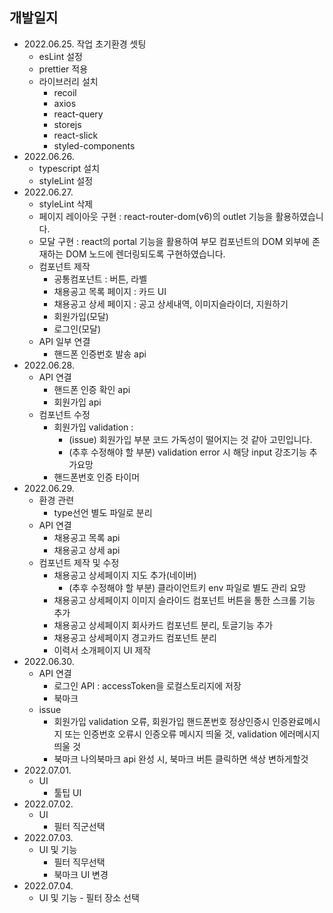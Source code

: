 ## 개발일지
 - 2022.06.25. 작업 초기환경 셋팅
   - esLint 설정
   - prettier 적용
   - 라이브러리 설치
     - recoil
     - axios
     - react-query
     - storejs
     - react-slick
     - styled-components
 - 2022.06.26. 
    - typescript 설치
    - styleLint 설정     
 - 2022.06.27.
    - styleLint 삭제
    - 페이지 레이아웃 구현 : react-router-dom(v6)의 outlet 기능을 활용하였습니다.
    - 모달 구현 : react의 portal 기능을 활용하여 부모 컴포넌트의 DOM 외부에 존재하는 DOM 노드에 렌더링되도록 구현하였습니다. 
    - 컴포넌트 제작
      - 공통컴포넌트 : 버튼, 라벨 
      - 채용공고 목록 페이지 : 카드 UI
      - 채용공고 상세 페이지 : 공고 상세내역, 이미지슬라이더, 지원하기
      - 회원가입(모달)
      - 로그인(모달)
    - API 일부 연결
      - 핸드폰 인증번호 발송 api
 - 2022.06.28.
    - API 연결
      - 핸드폰 인증 확인 api
      - 회원가입 api
    - 컴포넌트 수정
      - 회원가입 validation : 
        - (issue) 회원가입 부분 코드 가독성이 떨어지는 것 같아 고민입니다. 
        - (추후 수정해야 할 부분) validation error 시 해당 input 강조기능 추가요망
      - 핸드폰번호 인증 타이머
 - 2022.06.29.
    - 환경 관련
      - type선언 별도 파일로 분리
    - API 연결
      - 채용공고 목록 api
      - 채용공고 상세 api
    - 컴포넌트 제작 및 수정
      - 채용공고 상세페이지 지도 추가(네이버)
        - (추후 수정해야 할 부분) 클라이언트키 env 파일로 별도 관리 요망
      - 채용공고 상세페이지 이미지 슬라이드 컴포넌트 버튼을 통한 스크롤 기능 추가
      - 채용공고 상세페이지 회사카드 컴포넌트 분리, 토글기능 추가
      - 채용공고 상세페이지 경고카드 컴포넌트 분리
      - 이력서 소개페이지 UI 제작
 - 2022.06.30.
      - API 연결
        - 로그인 API : accessToken을 로컬스토리지에 저장
        - 북마크
      - issue 
        - 회원가입 validation 오류, 회원가입 핸드폰번호 정상인증시 인증완료메시지 또는 인증번호 오류시 인증오류 메시지 띄울 것, validation 에러메시지 띄울 것
        - 북마크 나의북마크 api 완성 시, 북마크 버튼 클릭하면 색상 변하게할것 
 - 2022.07.01.
      - UI
        - 툴팁 UI
 - 2022.07.02.
      - UI
        - 필터 직군선택
 - 2022.07.03.
      - UI 및 기능
        - 필터 직무선택
        - 북마크 UI 변경
 - 2022.07.04.
      - UI 및 기능
       - 필터 장소 선택
        